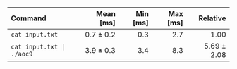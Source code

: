 | Command | Mean [ms] | Min [ms] | Max [ms] | Relative |
|:---|---:|---:|---:|---:|
| `cat input.txt` | 0.7 ± 0.2 | 0.3 | 2.7 | 1.00 |
| `cat input.txt \| ./aoc9` | 3.9 ± 0.3 | 3.4 | 8.3 | 5.69 ± 2.08 |
